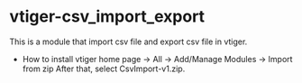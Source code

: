 # vtiger-csv_import_export

This is a module that import csv file and export csv file in vtiger.

- How to install
vtiger home page -> All -> Add/Manage Modules -> Import from zip
After that, select CsvImport-v1.zip.
